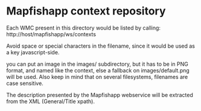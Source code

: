 Mapfishapp context repository
=================================

Each WMC present in this directory would be listed by calling:
http://host/mapfishapp/ws/contexts

Avoid space or special characters in the filename, since it would be used as a
key javascript-side.

you can put an image in the images/ subdirectory, but it has to be in PNG
format, and named like the context, else a fallback on images/default.png will
be used. Also keep in mind that on several filesystems, filenames are case
sensitive.

The description presented by the Mapfishapp webservice will be extracted from
the XML (General/Title xpath).

